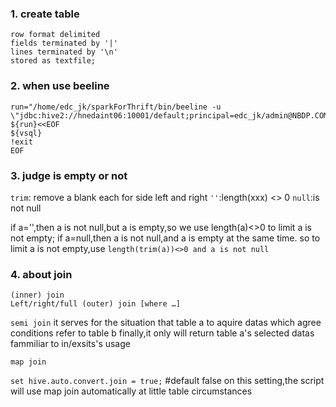 ### 1. create table
```
row format delimited
fields terminated by '|'
lines terminated by '\n'
stored as textfile;
```

### 2. when use beeline
```
run="/home/edc_jk/sparkForThrift/bin/beeline -u \"jdbc:hive2://hnedaint06:10001/default;principal=edc_jk/admin@NBDP.COM\""
${run}<<EOF
${vsql}
!exit
EOF
```

### 3. judge is empty or not

```trim```: remove a blank each for side left and right
```''```:length(xxx) <> 0
```null```:is not null

if a='',then a is not null,but a is empty,so we use length(a)<>0 to limit a is not empty;
if a=null,then a is not null,and a is empty at the same time.
so to limit a is not empty,use ```length(trim(a))<>0 and a is not null```

### 4. about join
```
(inner) join
Left/right/full (outer) join [where …]
```

```semi join```
it serves for the situation that table a to aquire datas which agree conditions refer to table b
finally,it only will return table a's selected datas
fammiliar to in/exsits's usage

```map join```

```set hive.auto.convert.join = true;``` #default false
on this setting,the script will use map join automatically at little table circumstances


